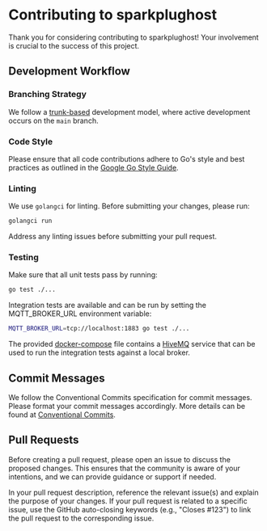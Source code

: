 # Contributing to sparkplughost

Thank you for considering contributing to sparkplughost! Your involvement is crucial to the success of this project.

## Development Workflow

### Branching Strategy

We follow a [trunk-based](https://www.atlassian.com/continuous-delivery/continuous-integration/trunk-based-development) development model, where active development occurs on the `main` branch.

### Code Style

Please ensure that all code contributions adhere to Go's style and best practices as outlined in the [Google Go Style Guide](https://google.github.io/styleguide/go/).

### Linting

We use `golangci` for linting. Before submitting your changes, please run:

```bash
golangci run
```

Address any linting issues before submitting your pull request.

### Testing

Make sure that all unit tests pass by running:

```bash
go test ./...
```

Integration tests are available and can be run by setting the MQTT_BROKER_URL environment variable:

```bash
MQTT_BROKER_URL=tcp://localhost:1883 go test ./...
```

The provided [docker-compose](docker-compose.yml) file contains a [HiveMQ](https://github.com/hivemq/hivemq-community-edition)
service that can be used to run the integration tests against a local broker.

## Commit Messages

We follow the Conventional Commits specification for commit messages. Please format your commit messages accordingly. 
More details can be found at [Conventional Commits](https://www.conventionalcommits.org/en/v1.0.0/).

## Pull Requests

Before creating a pull request, please open an issue to discuss the proposed changes. This ensures that the community is aware 
of your intentions, and we can provide guidance or support if needed.

In your pull request description, reference the relevant issue(s) and explain the purpose of your changes. If your pull request 
is related to a specific issue, use the GitHub auto-closing keywords (e.g., "Closes #123") to link the pull request to the corresponding issue.

